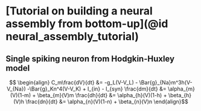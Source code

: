 # [Tutorial on building a neural assembly from bottom-up](@id neural_assembly_tutorial)

## Single spiking neuron from Hodgkin-Huxley model


```math
    \begin{align}
    C_m\frac{dV}{dt} &= -g_L(V-V_L) - \Bar{g}_{Na}m^3h(V-V_{Na}) -\Bar{g}_Kn^4(V-V_K) + I_{in} - I_{syn} 
    \frac{dm}{dt} &= \alpha_{m}(V)(1-m) + \beta_{m}(V)m
    \frac{dh}{dt} &= \alpha_{h}(V)(1-h) + \beta_{h}(V)h
    \frac{dn}{dt} &= \alpha_{n}(V)(1-n) + \beta_{n}(V)n
    \end{align}
```